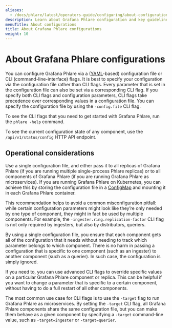 ```yaml
---
aliases:
  - /docs/phlare/latest/operators-guide/configuring/about-configurations/
description: Learn about Grafana Phlare configuration and key guidelines to consider.
menuTitle: About configurations
title: About Grafana Phlare configurations
weight: 10
---
```


# About Grafana Phlare configurations

You can configure Grafana Phlare via a ([YAML](https://en.wikipedia.org/wiki/YAML)-based) configuration file or CLI (command-line-interface) flags. It is best to specify your configuration via the configuration file rather than CLI flags. Every parameter that is set in the configuration file can also be set via a corresponding CLI flag. If you specify both CLI flags and configuration parameters, CLI flags take precedence over corresponding values in a configuration file. You can specify the configuration file by using the `-config.file` CLI flag.

To see the CLI flags that you need to get started with Grafana Phlare, run the `phlare -help` command.

To see the current configuration state of any component, use the `/api/v1/status/config` HTTP API endpoint.


## Operational considerations

Use a single configuration file, and either pass it to all replicas of Grafana Phlare (if you are running multiple single-process Phlare replicas) or to all components of Grafana Phlare (if you are running Grafana Phlare as microservices). If you are running Grafana Phlare on Kubernetes, you can achieve this by storing the configuration file in a [ConfigMap](https://kubernetes.io/docs/concepts/configuration/configmap/) and mounting it in each Grafana Phlare container.

This recommendation helps to avoid a common misconfiguration pitfall: while certain configuration parameters might look like they’re only needed by one type of component, they might in fact be used by multiple components. For example, the `-ingester.ring.replication-factor` CLI flag is not only required by ingesters, but also by distributors, queriers.

By using a single configuration file, you ensure that each component gets all of the configuration that it needs without needing to track which parameter belongs to which component.
There is no harm in passing a configuration that is specific to one component (such as an ingester) to another component (such as a querier). In such case, the configuration is simply ignored.

If you need to, you can use advanced CLI flags to override specific values on a particular Grafana Phlare component or replica. This can be helpful if you want to change a parameter that is specific to a certain component, without having to do a full restart of all other components.

The most common use case for CLI flags is to use the `-target` flag to run Grafana Phlare as microservices. By setting the `-target` CLI flag, all Grafana Phlare components share the same configuration file, but you can make them behave as a given component by specifying a `-target` command-line value, such as `-target=ingester` or `-target=querier`.
